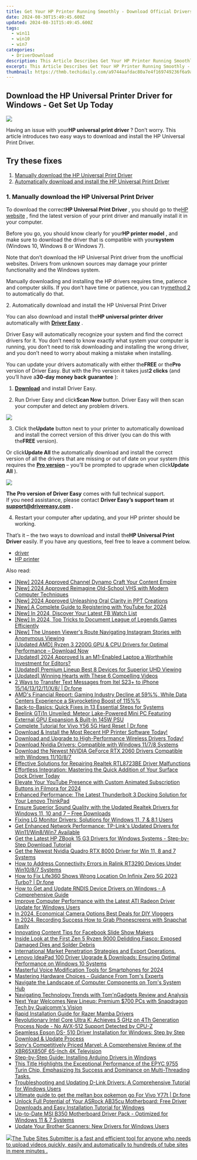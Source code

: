 ```yaml
---
title: Get Your HP Printer Running Smoothly - Download Official Drivers Now
date: 2024-08-30T15:49:45.600Z
updated: 2024-08-31T15:49:45.600Z
tags:
  - win11
  - win10
  - win7
categories:
  - DriverDownload
description: This Article Describes Get Your HP Printer Running Smoothly - Download Official Drivers Now
excerpt: This Article Describes Get Your HP Printer Running Smoothly - Download Official Drivers Now
thumbnail: https://thmb.techidaily.com/a9744aafdac80a7e4f169749236f6a9a3444533f48662a5ae5f051ec41bdae27.jpg
---
```


## Download the HP Universal Printer Driver for Windows - Get Set Up Today

![](https://images.drivereasy.com/wp-content/uploads/2018/05/img_5af2754447a63.jpg)

 Having an issue with your**HP universal print driver** ? Don’t worry. This article introduces two easy ways to download and install the HP Universal Print Driver.

## Try these fixes

1. [Manually download the HP Universal Print Driver](https://tools.techidaily.com/drivereasy/download/)
2. [Automatically download and install the HP Universal Print Driver](https://tools.techidaily.com/drivereasy/download/)

### 1\. Manually download the HP Universal Print Driver

 To download the correct**HP Universal Print Driver** , you should go to the[HP website](https://support.hp.com/drivers) , find the latest version of your print driver and manually install it in your computer.

 Before you go, you should know clearly for your**HP printer model** , and make sure to download the driver that is compatible with your**system** (Windows 10, Windows 8 or Windows 7).

 Note that don’t download the HP Universal Print driver from the unofficial websites. Drivers from unknown sources may damage your printer functionality and the Windows system.

 Manually downloading and installing the HP drivers requires time, patience and computer skills. If you don’t have time or patience, you can try[method 2](https://tools.techidaily.com/drivereasy/download/) to automatically do that.

 2\. Automatically download and install the HP Universal Print Driver

 You can also download and install the**HP universal printer driver** automatically with **[Driver Easy](https://tools.techidaily.com/drivereasy/download/)**  .

 Driver Easy will automatically recognize your system and find the correct drivers for it. You don’t need to know exactly what system your computer is running, you don’t need to risk downloading and installing the wrong driver, and you don’t need to worry about making a mistake when installing.

 You can update your drivers automatically with either the**FREE** or the**Pro** version of Driver Easy. But with the Pro version it takes just**2 clicks** (and you’ll have a**30-day money back guarantee** ):

 1) **[Download](https://tools.techidaily.com/drivereasy/download/)**  and install Driver Easy.

 2) Run Driver Easy and click**Scan Now** button. Driver Easy will then scan your computer and detect any problem drivers.

![](https://images.drivereasy.com/wp-content/uploads/2018/05/img_5af11f1d25dbe.png)

 3) Click the**Update** button next to your printer to automatically download and install the correct version of this driver (you can do this with the**FREE** version).

 Or click**Update All** the automatically download and install the correct version of all the drivers that are missing or out of date on your system (this requires the **[Pro version](https://tools.techidaily.com/drivereasy/download/)**  – you’ll be prompted to upgrade when click**Update All** ).

![](https://images.drivereasy.com/wp-content/uploads/2018/05/img_5af11f403b2dc.jpg)

**The Pro version of Driver Easy** comes with full technical support.  
 If you need assistance, please contact **Driver Easy’s support team** at **[support@drivereasy.com](https://tools.techidaily.com/drivereasy/download/) .**

 4) Restart your computer after updating, and your HP printer should be working.

 That’s it – the two ways to download and install the**HP Universal Print Driver** easily. If you have any questions, feel free to leave a comment below.

* [driver](https://tools.techidaily.com/drivereasy/download/)
* [HP printer](https://tools.techidaily.com/drivereasy/download/)

<ins class="adsbygoogle"
     style="display:block"
     data-ad-format="autorelaxed"
     data-ad-client="ca-pub-7571918770474297"
     data-ad-slot="1223367746"></ins>



<ins class="adsbygoogle"
     style="display:block"
     data-ad-client="ca-pub-7571918770474297"
     data-ad-slot="8358498916"
     data-ad-format="auto"
     data-full-width-responsive="true"></ins>

<span class="atpl-alsoreadstyle">Also read:</span>
<div><ul>
<li><a href="https://youtube-docs.techidaily.com/024-approved-channel-dynamo-craft-your-content-empire/"><u>[New] 2024 Approved  Channel Dynamo  Craft Your Content Empire</u></a></li>
<li><a href="https://fox-helps.techidaily.com/new-2024-approved-reimagine-old-school-vhs-with-modern-computer-techniques/"><u>[New] 2024 Approved  Reimagine Old-School VHS with Modern Computer Techniques</u></a></li>
<li><a href="https://screen-capture.techidaily.com/new-2024-approved-unleashing-oral-clarity-in-ppt-creations/"><u>[New] 2024 Approved  Unleashing Oral Clarity in PPT Creations</u></a></li>
<li><a href="https://facebook-video-share.techidaily.com/new-a-complete-guide-to-registering-with-youtube-for-2024/"><u>[New] A Complete Guide to Registering with YouTube for 2024</u></a></li>
<li><a href="https://facebook-video-content.techidaily.com/new-in-2024-discover-your-latest-fb-watch-list/"><u>[New] In 2024, Discover Your Latest FB Watch List</u></a></li>
<li><a href="https://screen-sharing-recording.techidaily.com/new-in-2024-top-tricks-to-document-league-of-legends-games-efficiently/"><u>[New] In 2024, Top Tricks to Document League of Legends Games Efficiently</u></a></li>
<li><a href="https://instagram-video-recordings.techidaily.com/new-the-unseen-viewers-route-navigating-instagram-stories-with-anonymous-viewing/"><u>[New] The Unseen Viewer's Route  Navigating Instagram Stories with Anonymous Viewing</u></a></li>
<li><a href="https://hardware-help.techidaily.com/updated-amd-ryzen-3-2200g-gpu-and-cpu-drivers-for-optimal-performance-download-now/"><u>[Updated AMD] Ryzen 3 2200G GPU & CPU Drivers for Optimal Performance – Download Now</u></a></li>
<li><a href="https://fox-blue.techidaily.com/updated-2024-approved-is-an-m1-enabled-laptop-a-worthwhile-investment-for-editors/"><u>[Updated] 2024 Approved  Is an M1-Enabled Laptop a Worthwhile Investment for Editors?</u></a></li>
<li><a href="https://extra-support.techidaily.com/updated-premium-lineup-best-8-devices-for-superior-uhd-viewing/"><u>[Updated] Premium Lineup  Best 8 Devices for Superior UHD Viewing</u></a></li>
<li><a href="https://fox-blue.techidaily.com/updated-winning-hearts-with-these-6-compelling-videos/"><u>[Updated] Winning Hearts with These 6 Compelling Videos</u></a></li>
<li><a href="https://blog-min.techidaily.com/2-ways-to-transfer-text-messages-from-itel-s23plus-to-iphone-1514131211x8-drfone-by-drfone-transfer-from-android-transfer-from-android/"><u>2 Ways to Transfer Text Messages from Itel S23+ to iPhone 15/14/13/12/11/X/8/ | Dr.fone</u></a></li>
<li><a href="https://hardware-help.techidaily.com/amds-financial-report-gaming-industry-decline-at-59-while-data-centers-experience-a-skyrocketing-boost-of-115/"><u>AMD's Financial Report: Gaming Industry Decline at 59%%, While Data Centers Experience a Skyrocketing Boost of 115%%</u></a></li>
<li><a href="https://win11-tips.techidaily.com/back-to-basics-quick-fixes-in-13-essential-steps-for-systems/"><u>Back-to-Basics: Quick Fixes in 13 Essential Steps for Systems</u></a></li>
<li><a href="https://hardware-help.techidaily.com/beelink-gti1n-unveiled-meteor-lake-powered-mini-pc-featuring-external-gpu-expansion-and-built-in-145w-psu/"><u>Beelink GTi1n Unveiled: Meteor Lake-Powered Mini PC Featuring External GPU Expansion & Built-In 145W PSU</u></a></li>
<li><a href="https://techidaily.com/complete-tutorial-for-vivo-y56-5g-hard-reset-drfone-by-drfone-reset-android-reset-android/"><u>Complete Tutorial for Vivo Y56 5G Hard Reset | Dr.fone</u></a></li>
<li><a href="https://hardware-help.techidaily.com/download-and-install-the-most-recent-hp-printer-software-today/"><u>Download & Install the Most Recent HP Printer Software Today!</u></a></li>
<li><a href="https://hardware-help.techidaily.com/download-and-upgrade-to-high-performance-wireless-drivers-today/"><u>Download and Upgrade to High-Performance Wireless Drivers Today!</u></a></li>
<li><a href="https://hardware-help.techidaily.com/download-nvidia-drivers-compatible-with-windows-1178-systems/"><u>Download Nvidia Drivers: Compatible with Windows 11/7/8 Systems</u></a></li>
<li><a href="https://hardware-help.techidaily.com/download-the-newest-nvidia-geforce-rtx-2060-drivers-compatible-with-windows-111087/"><u>Download the Newest NVIDIA GeForce RTX 2060 Drivers Compatible with Windows 11/10/8/7</u></a></li>
<li><a href="https://hardware-help.techidaily.com/effective-solutions-for-repairing-realtek-rtl8723be-driver-malfunctions/"><u>Effective Solutions for Repairing Realtek RTL8723BE Driver Malfunctions</u></a></li>
<li><a href="https://hardware-help.techidaily.com/effortless-integration-mastering-the-quick-addition-of-your-surface-dock-driver-today/"><u>Effortless Integration: Mastering the Quick Addition of Your Surface Dock Driver Today</u></a></li>
<li><a href="https://youtube-videos.techidaily.com/elevate-your-youtube-presence-with-custom-animated-subscription-buttons-in-filmora-for-2024/"><u>Elevate Your YouTube Presence with Custom Animated Subscription Buttons in Filmora for 2024</u></a></li>
<li><a href="https://hardware-help.techidaily.com/enhanced-performance-the-latest-thunderbolt-3-docking-solution-for-your-lenovo-thinkpad/"><u>Enhanced Performance: The Latest Thunderbolt 3 Docking Solution for Your Lenovo ThinkPad</u></a></li>
<li><a href="https://hardware-help.techidaily.com/ensure-superior-sound-quality-with-the-updated-realtek-drivers-for-windows-11-10-and-7-free-downloads/"><u>Ensure Superior Sound Quality with the Updated Realtek Drivers for Windows 11, 10 and 7 – Free Downloads</u></a></li>
<li><a href="https://hardware-help.techidaily.com/fixing-lg-monitor-drivers-solutions-for-windows-11-7-and-81-users/"><u>Fixing LG Monitor Drivers: Solutions for Windows 11, 7 & 8.1 Users</u></a></li>
<li><a href="https://hardware-help.techidaily.com/get-enhanced-network-performance-tp-links-updated-drivers-for-win11win8win7-available/"><u>Get Enhanced Network Performance: TP-Link's Updated Drivers for Win11/Win8/Win7 Available</u></a></li>
<li><a href="https://hardware-help.techidaily.com/get-the-latest-hp-zbook-15-g3-drivers-for-windows-systems-step-by-step-download-tutorial/"><u>Get the Latest HP ZBook 15 G3 Drivers for Windows Systems - Step-by-Step Download Tutorial</u></a></li>
<li><a href="https://hardware-help.techidaily.com/get-the-newest-nvidia-quadro-rtx-8000-driver-for-win-11-8-and-7-systems/"><u>Get the Newest Nvidia Quadro RTX 8000 Driver for Win 11, 8 and 7 Systems</u></a></li>
<li><a href="https://hardware-help.techidaily.com/how-to-address-connectivity-errors-in-ralink-rt3290-devices-under-win1087-systems/"><u>How to Address Connectivity Errors in Ralink RT3290 Devices Under Win10/8/7 Systems</u></a></li>
<li><a href="https://fake-location.techidaily.com/how-to-fix-life360-shows-wrong-location-on-infinix-zero-5g-2023-turbo-drfone-by-drfone-virtual-android/"><u>How to Fix Life360 Shows Wrong Location On Infinix Zero 5G 2023 Turbo? | Dr.fone</u></a></li>
<li><a href="https://hardware-help.techidaily.com/how-to-get-and-update-rndis-device-drivers-on-windows-a-comprehensive-guide/"><u>How to Get and Update RNDIS Device Drivers on Windows - A Comprehensive Guide</u></a></li>
<li><a href="https://hardware-help.techidaily.com/improve-computer-performance-with-the-latest-ati-radeon-driver-update-for-windows-users/"><u>Improve Computer Performance with the Latest ATI Radeon Driver Update for Windows Users</u></a></li>
<li><a href="https://youtube-zero.techidaily.com/24-economical-camera-options-best-deals-for-diy-vloggers/"><u>In 2024, Economical Camera Options  Best Deals for DIY Vloggers</u></a></li>
<li><a href="https://snapchat-videos.techidaily.com/in-2024-recording-success-how-to-grab-phonescreens-with-snapchat-easily/"><u>In 2024, Recording Success  How to Grab Phonescreens with Snapchat Easily</u></a></li>
<li><a href="https://facebook-clips.techidaily.com/innovating-content-tips-for-facebook-slide-show-makers/"><u>Innovating Content  Tips for Facebook Slide Show Makers</u></a></li>
<li><a href="https://hardware-help.techidaily.com/inside-look-at-the-first-zen-5-ryzen-9000-delidding-fiasco-exposed-damaged-dies-and-solder-debris/"><u>Inside Look at the First Zen 5 Ryzen 9000 Delidding Fiasco: Exposed Damaged Dies and Solder Debris</u></a></li>
<li><a href="https://hardware-help.techidaily.com/international-market-penetration-strategies-and-export-operations/"><u>International Market Penetration Strategies and Export Operations.</u></a></li>
<li><a href="https://hardware-help.techidaily.com/lenovo-ideapad-100-driver-upgrade-and-downloads-ensuring-optimal-performance-on-windows-10-systems/"><u>Lenovo IdeaPad 100 Driver Upgrade & Downloads: Ensuring Optimal Performance on Windows 10 Systems</u></a></li>
<li><a href="https://screen-mirroring-recording.techidaily.com/masterful-voice-modification-tools-for-smartphones-for-2024/"><u>Masterful Voice Modification Tools for Smartphones for 2024</u></a></li>
<li><a href="https://hardware-help.techidaily.com/mastering-hardware-choices-guidance-from-toms-experts/"><u>Mastering Hardware Choices - Guidance From Tom's Experts</u></a></li>
<li><a href="https://hardware-help.techidaily.com/navigate-the-landscape-of-computer-components-on-toms-system-hub/"><u>Navigate the Landscape of Computer Components on Tom's System Hub</u></a></li>
<li><a href="https://hardware-help.techidaily.com/navigating-technology-trends-with-tomngadgets-review-and-analysis/"><u>Navigating Technology Trends with Tom'nGadgets Review and Analysis</u></a></li>
<li><a href="https://hardware-help.techidaily.com/next-year-welcomes-new-lineup-premium-700-pcs-with-snapdragon-tech-by-qualcomms-vision/"><u>Next Year Welcomes New Lineup: Premium $700 PCs with Snapdragon Tech by Qualcomm's Vision</u></a></li>
<li><a href="https://hardware-help.techidaily.com/rapid-installation-guide-for-razer-mamba-drivers/"><u>Rapid Installation Guide for Razer Mamba Drivers</u></a></li>
<li><a href="https://hardware-help.techidaily.com/revolutionary-intel-core-ultra-k-achieves-5-ghz-on-4th-generation-process-node-no-avx-512-support-detected-by-cpu-z/"><u>Revolutionary Intel Core Ultra K: Achieves 5 GHz on 4Th Generation Process Node - No AVX-512 Support Detected by CPU-Z</u></a></li>
<li><a href="https://hardware-help.techidaily.com/seamless-epson-ds-510-driver-installation-for-windows-step-by-step-download-and-update-process/"><u>Seamless Epson DS- 510 Driver Installation for Windows: Step by Step Download & Update Process</u></a></li>
<li><a href="https://buynow-tips.techidaily.com/sonys-competitively-priced-marvel-a-comprehensive-review-of-the-xbr65x850f-65-inch-4k-television/"><u>Sony's Competitively Priced Marvel: A Comprehensive Review of the XBR65X850F 65-Inch 4K Television</u></a></li>
<li><a href="https://hardware-help.techidaily.com/step-by-step-guide-installing-arduino-drivers-in-windows/"><u>Step-by-Step Guide: Installing Arduino Drivers in Windows</u></a></li>
<li><a href="https://hardware-help.techidaily.com/this-title-highlights-the-exceptional-performance-of-the-epyc-9755-turin-chip-emphasizing-its-success-and-dominance-on-multi-threading-tasks/"><u>This Title Highlights the Exceptional Performance of the EPYC 9755 Turin Chip, Emphasizing Its Success and Dominance on Multi-Threading Tasks.</u></a></li>
<li><a href="https://hardware-help.techidaily.com/troubleshooting-and-updating-d-link-drivers-a-comprehensive-tutorial-for-windows-users/"><u>Troubleshooting and Updating D-Link Drivers: A Comprehensive Tutorial for Windows Users</u></a></li>
<li><a href="https://change-location.techidaily.com/ultimate-guide-to-get-the-meltan-box-pokemon-go-for-vivo-y77t-drfone-by-drfone-virtual-android/"><u>Ultimate guide to get the meltan box pokemon go For Vivo Y77t | Dr.fone</u></a></li>
<li><a href="https://hardware-help.techidaily.com/unlock-full-potential-of-your-asrock-ab35cu-motherboard-free-driver-downloads-and-easy-installation-tutorial-for-windows/"><u>Unlock Full Potential of Your ASRock AB35cu Motherboard: Free Driver Downloads and Easy Installation Tutorial for Windows</u></a></li>
<li><a href="https://hardware-help.techidaily.com/up-to-date-msi-b350-motherboard-driver-pack-optimized-for-windows-11-and-7-systems/"><u>Up-to-Date MSI B350 Motherboard Driver Pack - Optimized for Windows 11 & 7 Systems</u></a></li>
<li><a href="https://hardware-help.techidaily.com/update-your-brother-scanners-new-drivers-for-windows-users/"><u>Update Your Brother Scanners: New Drivers for Windows Users</u></a></li>
</ul></div>

<!-- affiliate ads begin -->
<a href="https://secure.2checkout.com/order/checkout.php?PRODS=4531356&QTY=1&AFFILIATE=108875&CART=1"><img src="https://secure.avangate.com/images/merchant/8fdd149fcaa7058caccc9c4ad5b0d89a/products/tss-box.JPG" border="0">The Tube Sites Submitter is a fast and efficient tool for anyone who needs to upload videos quickly, easily and automatically to hundreds of tube sites in mere minutes . </a>
<!-- affiliate ads end -->